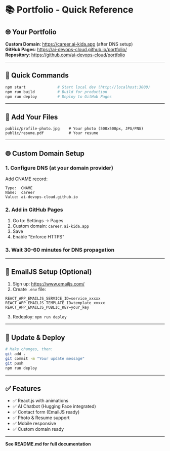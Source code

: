 # 📚 Portfolio - Quick Reference

## 🌐 Your Portfolio

**Custom Domain**: https://career.ai-kida.app (after DNS setup)  
**GitHub Pages**: https://ai-devops-cloud.github.io/portfolio/  
**Repository**: https://github.com/ai-devops-cloud/portfolio

---

## 🚀 Quick Commands

```bash
npm start              # Start local dev (http://localhost:3000)
npm run build          # Build for production
npm run deploy         # Deploy to GitHub Pages
```

---

## 📁 Add Your Files

```
public/profile-photo.jpg    # Your photo (500x500px, JPG/PNG)
public/resume.pdf           # Your resume
```

---

## 🌐 Custom Domain Setup

### 1. Configure DNS (at your domain provider)

Add CNAME record:
```
Type:  CNAME
Name:  career
Value: ai-devops-cloud.github.io
```

### 2. Add in GitHub Pages

1. Go to: Settings → Pages
2. Custom domain: `career.ai-kida.app`
3. Save
4. Enable "Enforce HTTPS"

### 3. Wait 30-60 minutes for DNS propagation

---

## 📧 EmailJS Setup (Optional)

1. Sign up: https://www.emailjs.com/
2. Create `.env` file:

```env
REACT_APP_EMAILJS_SERVICE_ID=service_xxxxx
REACT_APP_EMAILJS_TEMPLATE_ID=template_xxxxx
REACT_APP_EMAILJS_PUBLIC_KEY=your_key
```

3. Redeploy: `npm run deploy`

---

## 🔄 Update & Deploy

```bash
# Make changes, then:
git add .
git commit -m "Your update message"
git push
npm run deploy
```

---

## ✅ Features

- ✅ React.js with animations
- ✅ AI Chatbot (Hugging Face integrated)
- ✅ Contact form (EmailJS ready)
- ✅ Photo & Resume support
- ✅ Mobile responsive
- ✅ Custom domain ready

---

**See README.md for full documentation**